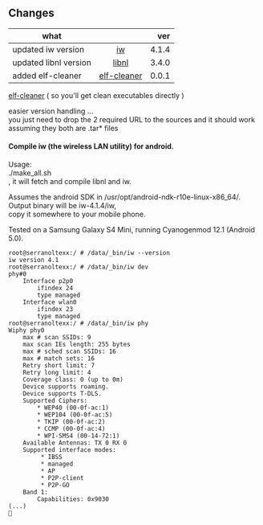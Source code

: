   
## Changes
| what      |            | ver  |
| ------------- |:-------------:| -----:|
| updated iw version     | [iw](https://git.kernel.org/pub/scm/linux/kernel/git/jberg/iw.git/) 		| 4.1.4 |
| updated libnl version  | [libnl](https://github.com/thom311/libnl/releases/)   			| 3.4.0 |
| added   elf-cleaner 	 | [elf-cleaner](https://github.com/cloned2k16/elf-cleaner.git "Elf Cleaner")   | 0.0.1 |



[elf-cleaner](https://github.com/cloned2k16/elf-cleaner.git "Elf Cleaner")
( so you'll get clean executables directly ) 

easier version handling ...  
you just need to drop the 2 required URL to the sources and it should work  
assuming they both are .tar* files   
  
  
  
#### Compile iw (the wireless LAN utility) for android.


Usage:  
	./make_all.sh  
	  , it will fetch and compile libnl and iw.   

 
Assumes the android SDK in /usr/opt/android-ndk-r10e-linux-x86_64/.   
Output binary will be iw-4.1.4/iw,   
 copy it somewhere to your mobile phone.  
   
Tested on a Samsung Galaxy S4 Mini, running Cyanogenmod 12.1 (Android 5.0).

	root@serranoltexx:/ # /data/_bin/iw --version
	iw version 4.1
	root@serranoltexx:/ # /data/_bin/iw dev
	phy#0
		Interface p2p0
			ifindex 24
			type managed
		Interface wlan0
			ifindex 23
			type managed
	root@serranoltexx:/ # /data/_bin/iw phy
	Wiphy phy0
		max # scan SSIDs: 9
		max scan IEs length: 255 bytes
		max # sched scan SSIDs: 16
		max # match sets: 16
		Retry short limit: 7
		Retry long limit: 4
		Coverage class: 0 (up to 0m)
		Device supports roaming.
		Device supports T-DLS.
		Supported Ciphers:
			* WEP40 (00-0f-ac:1)
			* WEP104 (00-0f-ac:5)
			* TKIP (00-0f-ac:2)
			* CCMP (00-0f-ac:4)
			* WPI-SMS4 (00-14-72:1)
		Available Antennas: TX 0 RX 0
		Supported interface modes:
			 * IBSS
			 * managed
			 * AP
			 * P2P-client
			 * P2P-GO
		Band 1:
			Capabilities: 0x9030
	(...)
	

